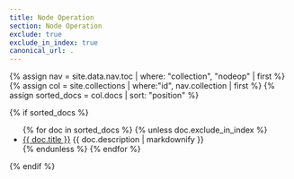 ```yaml
---
title: Node Operation
section: Node Operation
exclude: true
exclude_in_index: true
canonical_url: .
---
```

{% assign nav = site.data.nav.toc | where: "collection", "nodeop" | first %}
{% assign col = site.collections | where:"id", nav.collection | first %}
{% assign sorted_docs = col.docs | sort: "position" %}
<section class="row">
  {% if sorted_docs %}
    <ul>
      {% for doc in sorted_docs %}
        {% unless doc.exclude_in_index %}
          <li>
            <a href="{{ doc.id | relative_url }}.html">{{ doc.title }}</a>
            <span class="overview">{{ doc.description | markdownify }}</span>
          </li>
        {% endunless %}
      {% endfor %}
    </ul>
  {% endif %}
</section>
